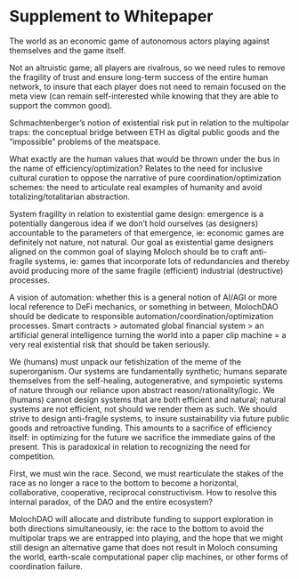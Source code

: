 # Supplement to Whitepaper

The world as an economic game of autonomous actors playing against themselves and the game itself.

Not an altruistic game; all players are rivalrous, so we need rules to remove the fragility of trust and ensure long-term success of the entire human network, to insure that each player does not need to remain focused on the meta view (can remain self-interested while knowing that they are able to support the common good).

Schmachtenberger’s notion of existential risk put in relation to the multipolar traps: the conceptual bridge between ETH as digital public goods and the “impossible” problems of the meatspace.

What exactly are the human values that would be thrown under the bus in the name of efficiency/optimization? Relates to the need for inclusive cultural curation to oppose the narrative of pure coordination/optimization schemes: the need to articulate real examples of humanity and avoid totalizing/totalitarian abstraction.

System fragility in relation to existential game design: emergence is a potentially dangerous idea if we don’t hold ourselves (as designers) accountable to the parameters of that emergence, ie: economic games are definitely not nature, not natural. Our goal as existential game designers aligned on the common goal of slaying Moloch should be to craft anti-fragile systems, ie: games that incorporate lots of redundancies and thereby avoid producing more of the same fragile (efficient) industrial (destructive) processes.

A vision of automation: whether this is a general notion of AI/AGI or more local reference to DeFi mechanics, or something in between, MolochDAO should be dedicate to responsible automation/coordination/optimization processes. Smart contracts > automated global financial system > an artificial general intelligence turning the world into a paper clip machine = a very real existential risk that should be taken seriously.

We (humans) must unpack our fetishization of the meme of the superorganism. Our systems are fundamentally synthetic; humans separate themselves from the self-healing, autogenerative, and sympoietic systems of nature through our reliance upon abstract reason/rationality/logic. We (humans) cannot design systems that are both efficient and natural; natural systems are not efficient, not should we render them as such. We should strive to design anti-fragile systems, to insure sustainability via future public goods and retroactive funding. This amounts to a sacrifice of efficiency itself: in optimizing for the future we sacrifice the immediate gains of the present. This is paradoxical in relation to recognizing the need for competition.

First, we must win the race. Second, we must rearticulate the stakes of the race as no longer a race to the bottom to become a horizontal, collaborative, cooperative, reciprocal constructivism. How to resolve this internal paradox, of the DAO and the entire ecosystem?

MolochDAO will allocate and distribute funding to support exploration in both directions simultaneously, ie: the race to the bottom to avoid the multipolar traps we are entrapped into playing, and the hope that we might still design an alternative game that does not result in Moloch consuming the world, earth-scale computational paper clip machines, or other forms of coordination failure.
